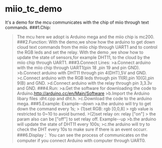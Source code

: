 miio_tc_demo
============

It's a demo for the mcu communicates with the chip of miio through text commands. 
###1.Chip:
   > The mcu here we adopt is Arduino mega and the miio chip is mc200.
###2.Function:
>    With the demo,we show how the arduino to get down cloud text commands from the miio chip through UART1 and to control the RGB leds and set the relay.
>    With the demo ,we show how to update the state of sensors,for example DHT11, to the cloud by the miio chip through UART1.
###3.Connect Lines:
    >a.Connect arduino with the miio chip through UART1(pin 18 ,pin 19 and pin GND).
    >b.Connect arduino with DHT11 through pin 4(DHT),5V and GND.
    >c.Connect arduino with the RGB leds through pin 11(R),pin 10(G),pin 9(B) and GND.
    >d.Connect arduino with the relay through pin 3,3.3v and GND.
###4.Run:
    >a.Get the software for downloading the code to Arduino.http://arduino.cc/en/Main/Software 
    >b.Import the Arduino libary files :dht.cpp and dht.h. 
    >c.Download the code to the arduino mega.
###5.Example:
  >Example--down
    >a.the arduino will try to get down the command every 1s;
     > (1)set RGB:       rgb  [0,0,8]
      >   rgb value is restricted to 0~10 to avoid burned.
      >(2)set relay on:  relay  ["on"]
       > the param also can be ["off"] to set relay off.
  >Example--up
    >b.the arduino will update the state of DHT11 every 100s;
    >c.the arduino will try to check the DHT every 10s to make sure if there is an event occurr.
###6.Display：
   >You can see the process of communicates on the computer if you connect Arduino with computer through UART0. 
